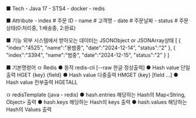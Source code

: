 ■ Tech
    - Java 17
    - STS4
    - docker
    - redis

■ Attribute
    - index     # 주문 ID
    - name      # 고객명
    - date      # 주문날짜
    - status    # 주문상태(0:처리중, 1:배송중, 2:완료)

■ 기능
외부 시스템에서 받아오는 데이터는 JSONObject or JSONArray상태
[
    {
        "index":"4525",
        "name":"용범중",
        "date":"2024-12-14",
        "status":"2"
    },
    {
        "index":"3394",
        "name":"범중",
        "date":"2024-12-15",
        "status":"2"
    }
]

■ 기본명령어
ㅁ Redis
    ● 동작
        redis-cli [--raw 한글 정상출력]
    ● Hash value 단일출력
        HGET {key} {field}
    ● Hash value 다중출력
        HMGET {key} [field ...]
    ● Hash value 전부출력
        HGETALL

ㅁ redisTemplate (java - redis)
    ● hash.entries  해당하는 Hash의 Map<String, Object> 출력
    ● hash.keys     해당하는 Hash의 keys 출력
    ● hash.values   해당하는 Hash의 Values 출력